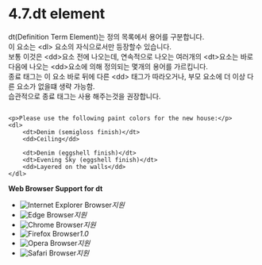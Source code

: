 # 4.7.dt element

dt\(Definition Term Element\)는 정의 목록에서 용어를 구분합니다.  
이 요소는 &lt;dl&gt; 요소의 자식으로서만 등장할수 있습니다.  
보통 이것은 &lt;dd&gt;요소 전에 나오는데, 연속적으로 나오는 여러개의 &lt;dt&gt;요소는 바로 다음에 나오는 &lt;dd&gt;요소에 의해 정의되는 몇개의 용어를 가르킵니다.  
종료 태그는 이 요소 바로 뒤에 다른 &lt;dd&gt; 태그가 따라오거나, 부모 요소에 더 이상 다른 요소가 없을떄 생략 가능함.  
습관적으로 종료 태그는 사용 해주는것을 권장합니다.

```text

<p>Please use the following paint colors for the new house:</p>
<dl>
	<dt>Denim (semigloss finish)</dt>
	<dd>Ceiling</dd>

	<dt>Denim (eggshell finish)</dt>
	<dt>Evening Sky (eggshell finish)</dt>
	<dd>Layered on the walls</dd>
</dl>
```

**Web Browser Support for dt**

* ![Internet Explorer Browser](images/icon/ico_ie-true.png)_지원_
* ![Edge Browser](images/icon/ico_edge-true.png)_지원_
* ![Chrome Browser](images/icon/ico_chrome-true.png)_지원_
* ![Firefox Browser](images/icon/ico_firefox-true.png)_1.0_
* ![Opera Browser](images/icon/ico_opera-true.png)_지원_
* ![Safari Browser](images/icon/ico_safari-true.png)_지원_

